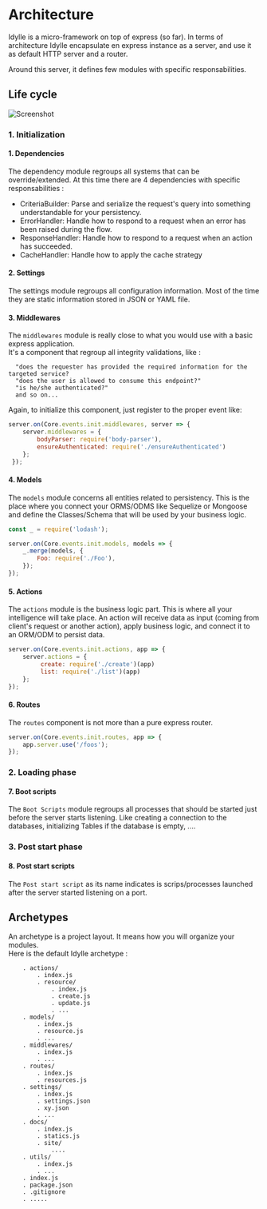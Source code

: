 # Architecture
Idylle is a micro-framework on top of express (so far).
In terms of architecture Idylle encapsulate en express instance as a server, and use it as default HTTP server and a router.

Around this server, it defines few modules with specific responsabilities.

## Life cycle
![Screenshot](https://github.com/julien-sarazin/Idylle/raw/gh-pages/images/architecture-life-cycle.png)

### 1. Initialization
#### 1. Dependencies
The dependency module regroups all systems that can be override/extended.
At this time there are 4 dependencies with specific responsabilities :
  - CriteriaBuilder: Parse and serialize the request's query into something understandable for your persistency.
  - ErrorHandler: Handle how to respond to a request when an error has been raised during the flow.
  - ResponseHandler: Handle how to respond to a request when an action has succeeded.
  - CacheHandler: Handle how to apply the cache strategy  

#### 2. Settings
The settings module regroups all configuration information.
Most of the time they are static information stored in JSON or YAML file.


#### 3. Middlewares
The `middlewares` module is really close to what you would use with a basic express application.  
It's a component that regroup all integrity validations, like :

```
  "does the requester has provided the required information for the targeted service?
  "does the user is allowed to consume this endpoint?"
  "is he/she authenticated?"
  and so on...
```

 Again, to initialize this component, just register to the proper event like:  
```javascript
server.on(Core.events.init.middlewares, server => {
    server.middlewares = {
        bodyParser: require('body-parser'),
        ensureAuthenticated: require('./ensureAuthenticated')
    };
 });
```

#### 4. Models
The `models` module concerns all entities related to persistency. This is the place where you connect your ORMS/ODMS like Sequelize or Mongoose and define the Classes/Schema that will be used by your business logic.

```javascript
const _ = require('lodash');

server.on(Core.events.init.models, models => {
    _.merge(models, {
        Foo: require('./Foo'),
    });
});
```

#### 5. Actions
The `actions` module is the business logic part. This is where all your intelligence will take place.
An action will receive data as input (coming from client's request or another action), apply business logic, and connect it to an ORM/ODM to persist data.

```javascript
server.on(Core.events.init.actions, app => {
    server.actions = {
         create: require('./create')(app)
         list: require('./list')(app)
    };
});
```

#### 6. Routes
The `routes` component is not more than a pure express router.

```javascript
server.on(Core.events.init.routes, app => {
    app.server.use('/foos');
});
```

### 2. Loading phase
#### 7. Boot scripts
The `Boot Scripts` module regroups all processes that should be started just before
the server starts listening. Like creating a connection to the databases, initializing Tables if the database is empty, ....

### 3. Post start phase
#### 8. Post start scripts
The `Post start script` as its name indicates is scrips/processes launched after the server started listening on a port.



## Archetypes
An archetype is a project layout. It means how you will organize your modules.  
Here is the default Idylle archetype :
```
    . actions/    
        . index.js
        . resource/
            . index.js
            . create.js
            . update.js
            . ...
    . models/
        . index.js
        . resource.js
        . ...
    . middlewares/
        . index.js
        . ...
    . routes/
        . index.js
        . resources.js
    . settings/
        . index.js
        . settings.json
        . xy.json
        . ...
    . docs/
        . index.js
        . statics.js
        . site/
            ....
    . utils/
        . index.js
        . ...
    . index.js
    . package.json
    . .gitignore
    . .....
```
